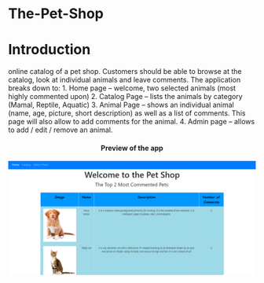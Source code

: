# The-Pet-Shop
<h1>Introduction</h1>
<div>
  online catalog of a pet shop. Customers should be able to browse at the catalog, look at individual animals and leave comments.
The application breaks down to:
1. Home page – welcome, two selected animals (most highly commented upon)
2. Catalog Page – lists the animals by category (Mamal, Reptile, Aquatic)
3. Animal Page – shows an individual animal (name, age, picture, short description) as well as a list of comments. This page will also allow to add comments for the animal.
4. Admin page – allows to add / edit / remove an animal.
</div>
<div align="center">
<h4>Preview of the app</h4>
<img src="https://github.com/Tali74/The-Pet-Shop/blob/main/petShop.PNG" width="800">
</div>
